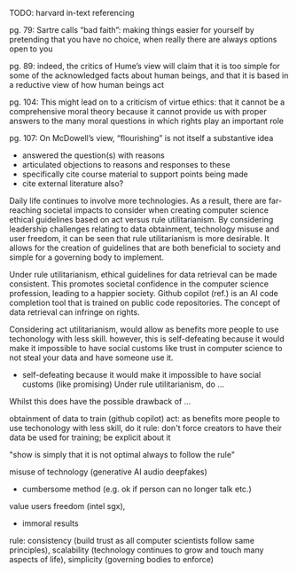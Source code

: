 <!-- SPDX-License-Identifier: zlib-acknowledgement -->
TODO: harvard in-text referencing

pg. 79:
Sartre calls “bad faith”: making things
easier for yourself by pretending that you have no choice, when really there are
always options open to you 

pg. 89:
indeed, the critics of
Hume’s view will claim that it is too simple for some of the acknowledged facts about
human beings, and that it is based in a reductive view of how human beings act

pg. 104:
This might lead on to a criticism of virtue ethics: that it
cannot be a comprehensive moral theory because it cannot provide us with
proper answers to the many moral questions in which rights play an important
role

pg. 107:
 On McDowell’s view, “flourishing”
is not itself a substantive idea

- answered the question(s) with reasons
- articulated objections to reasons and responses to these
- specifically cite course material to support points being made
- cite external literature also?

Daily life continues to involve more technologies.
As a result, there are far-reaching societal impacts to consider when creating computer science ethical guidelines based on act versus rule utilitarianism.
By considering leadership challenges relating to data obtainment, technology misuse and user freedom,
it can be seen that rule utilitarianism is more desirable.
It allows for the creation of guidelines that are both beneficial to society and simple for a governing body to implement.

Under rule utilitarianism, ethical guidelines for data retrieval can be made consistent.
This promotes societal confidence in the computer science profession, leading to a happier society.
Github copilot (ref.) is an AI code completion tool that is trained on public code repositories.
The concept of data retrieval can infringe on rights.

Considering act utilitarianism, would allow as benefits more people to use techonology with less skill.
however, this is self-defeating because it would make it impossible to have social customs like trust in computer science to not steal your data and have someone use it.
- self-defeating because it would make it impossible to have social customs (like promising) 
Under rule utilitarianism, do ...

Whilst this does have the possible drawback of ...


obtainment of data to train (github copilot)
act: as benefits more people to use techonology with less skill, do it 
rule: don't force creators to have their data be used for training; be explicit about it

"show is simply that it is not optimal always to follow the rule"

misuse of technology (generative AI audio deepfakes)
 - cumbersome method (e.g. ok if person can no longer talk etc.)

value users freedom (intel sgx),
 - immoral results


rule:
consistency (build trust as all computer scientists follow same principles),
scalability (technology continues to grow and touch many aspects of life),
simplicity (governing bodies to enforce)
